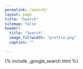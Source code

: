 ```yaml
---
permalink: /search/
layout: page
title: "Search"
sitemap: false
header:
  title: "Search"
  image_fullwidth: "profile.png"
  caption: ""

---
```


{% include _google_search.html %}
